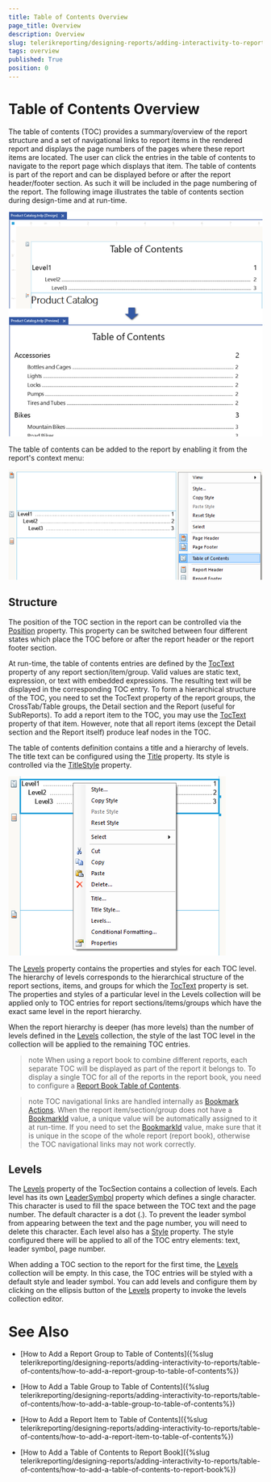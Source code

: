 ```yaml
---
title: Table of Contents Overview
page_title: Overview 
description: Overview
slug: telerikreporting/designing-reports/adding-interactivity-to-reports/table-of-contents/overview
tags: overview
published: True
position: 0
---
```


# Table of Contents Overview

The table of contents (TOC) provides a summary/overview of the report structure and a set of navigational links to report items in the rendered report and displays the page numbers of the pages where these report items are located. The user can click the entries in the table of contents to navigate to the report page which displays that item. The table of contents is part of the report and can be displayed before or after the report header/footer section. As such it will be included in the page numbering of the report. The following image illustrates the table of contents section during design-time and at run-time.         

  ![toc 01](images/toc01.png)

The table of contents can be added to the report by enabling it from the report's context menu:         

  ![toc Report Context Menu](images/tocReportContextMenu.png)

## Structure

The position of the TOC section in the report can be controlled via the  [Position](/reporting/api/Telerik.Reporting.TocSection#Telerik_Reporting_TocSection_Position)  property. This property can be switched between four different states which place the TOC before or after the report header or the report footer section.         

At run-time, the table of contents entries are defined by the  [TocText](/reporting/api/Telerik.Reporting.ReportItemBase#Telerik_Reporting_ReportItemBase_TocText) property of any report section/item/group. Valid values are static text, expression, or text with embedded expressions. The resulting text will be displayed in the corresponding TOC entry. To form a hierarchical structure of the TOC, you need to set the TocText property of the report groups, the CrossTab/Table groups, the Detail section and the Report (useful for SubReports). To add a report item to the TOC, you may use the  [TocText](/reporting/api/Telerik.Reporting.ReportItemBase#Telerik_Reporting_ReportItemBase_TocText)  property of that item. However, note that all report items (except the Detail section and the Report itself) produce leaf nodes in the TOC.         

The table of contents definition contains a title and a hierarchy of levels. The title text can be configured using the [Title](/reporting/api/Telerik.Reporting.TocSection#Telerik_Reporting_TocSection_Title) property. Its style is controlled via the  [TitleStyle](/reporting/api/Telerik.Reporting.TocSection#Telerik_Reporting_TocSection_TitleStyle)  property.           

  ![toc Context Menu](images/tocContextMenu.png)

The  [Levels](/reporting/api/Telerik.Reporting.TocSection#Telerik_Reporting_TocSection_Levels)  property contains the properties and styles for each TOC level. The hierarchy of levels corresponds to the hierarchical structure of the report sections, items, and groups for which the  [TocText](/reporting/api/Telerik.Reporting.ReportItemBase#Telerik_Reporting_ReportItemBase_TocText)  property is set. The properties and styles of a particular level in the Levels collection will be applied only to TOC entries for report sections/items/groups which have the exact same level in the report hierarchy.         

When the report hierarchy is deeper (has more levels) than the number of levels defined in the [Levels](/reporting/api/Telerik.Reporting.TocSection#Telerik_Reporting_TocSection_Levels) collection, the style of the last TOC level in the collection will be applied to the remaining TOC entries.         

>note When using a report book to combine different reports, each separate TOC will be displayed as part of the report it belongs to. To display a single TOC for all of the reports in the report book, you need to configure a [Report Book Table of Contents](../../report-book/report-book-table-of-contents).           


>note TOC navigational links are handled internally as [Bookmark Actions](../actions/bookmark-action). When the report item/section/group does not have a  [BookmarkId](/reporting/api/Telerik.Reporting.ReportItemBase#Telerik_Reporting_ReportItemBase_BookmarkId) value, a unique value will be automatically assigned to it at run-time. If you need to set the  [BookmarkId](/reporting/api/Telerik.Reporting.ReportItemBase#Telerik_Reporting_ReportItemBase_BookmarkId) value, make sure that it is unique in the scope of the whole report (report book), otherwise the TOC navigational links may not work correctly.          

## Levels

The  [Levels](/reporting/api/Telerik.Reporting.TocSection#Telerik_Reporting_TocSection_Levels)  property of the TocSection contains a collection of levels. Each level has its own  [LeaderSymbol](/reporting/api/Telerik.Reporting.TocLevel#Telerik_Reporting_TocLevel_LeaderSymbol) property which defines a single character. This character is used to fill the space between the TOC text and the page number. The default character is a dot (.). To prevent the leader symbol from appearing between the text and the page number, you will need to delete this character. Each level also has a  [Style](/reporting/api/Telerik.Reporting.Drawing#Telerik_Reporting_Drawing_Style)  property. The style configured there will be applied to all of the TOC entry elements: text, leader symbol, page number.         

When adding a TOC section to the report for the first time, the  [Levels](/reporting/api/Telerik.Reporting.TocSection#Telerik_Reporting_TocSection_Levels) collection will be empty. In this case, the TOC entries will be styled with a default style and leader symbol. You can add levels and configure them by clicking on the ellipsis button of the [Levels](/reporting/api/Telerik.Reporting.TocSection#Telerik_Reporting_TocSection_Levels)  property to invoke the levels collection editor.         

# See Also

 * [How to Add a Report Group to Table of Contents]({%slug telerikreporting/designing-reports/adding-interactivity-to-reports/table-of-contents/how-to-add-a-report-group-to-table-of-contents%})

 * [How to Add a Table Group to Table of Contents]({%slug telerikreporting/designing-reports/adding-interactivity-to-reports/table-of-contents/how-to-add-a-table-group-to-table-of-contents%})

 * [How to Add a Report Item to Table of Contents]({%slug telerikreporting/designing-reports/adding-interactivity-to-reports/table-of-contents/how-to-add-a-report-item-to-table-of-contents%})

 * [How to Add a Table of Contents to Report Book]({%slug telerikreporting/designing-reports/adding-interactivity-to-reports/table-of-contents/how-to-add-a-table-of-contents-to-report-book%})
